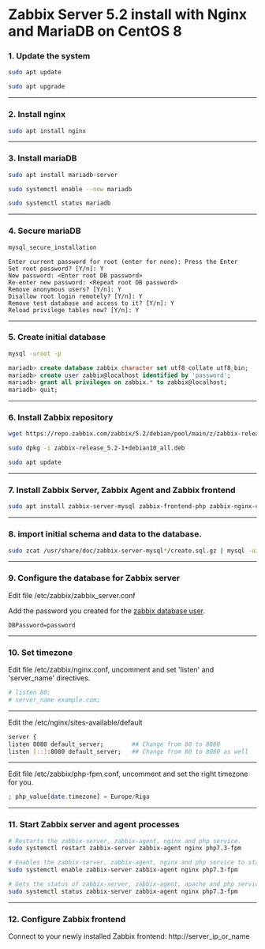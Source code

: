 # Zabbix Server 5.2 install with Nginx and MariaDB on CentOS 8

### 1. Update the system

```bash
sudo apt update

sudo apt upgrade
```
------
### 2. Install nginx

```bash
sudo apt install nginx
```
------
### 3. Install mariaDB

```bash
sudo apt install mariadb-server

sudo systemctl enable --now mariadb

sudo systemctl status mariadb
```
------
### 4. Secure mariaDB

```bash
mysql_secure_installation
```

```
Enter current password for root (enter for none): Press the Enter
Set root password? [Y/n]: Y
New password: <Enter root DB password>
Re-enter new password: <Repeat root DB password>
Remove anonymous users? [Y/n]: Y
Disallow root login remotely? [Y/n]: Y
Remove test database and access to it? [Y/n]: Y
Reload privilege tables now? [Y/n]: Y
```
------
### 5. Create initial database

```bash
mysql -uroot -p
```

```sql
mariadb> create database zabbix character set utf8 collate utf8_bin;
mariadb> create user zabbix@localhost identified by 'password';
mariadb> grant all privileges on zabbix.* to zabbix@localhost;
mariadb> quit;
```
------
### 6. Install Zabbix repository

```bash
wget https://repo.zabbix.com/zabbix/5.2/debian/pool/main/z/zabbix-release/zabbix-release_5.2-1+debian10_all.deb

sudo dpkg -i zabbix-release_5.2-1+debian10_all.deb

sudo apt update
```
------
### 7. Install Zabbix Server, Zabbix Agent and Zabbix frontend

```bash
sudo apt install zabbix-server-mysql zabbix-frontend-php zabbix-nginx-conf zabbix-agent
```
------
### 8. import initial schema and data to the database.

```bash
sudo zcat /usr/share/doc/zabbix-server-mysql*/create.sql.gz | mysql -uzabbix -p zabbix
```
------
### 9. Configure the database for Zabbix server

Edit file /etc/zabbix/zabbix_server.conf

Add the password you created for the [zabbix database user](###5.-Create-initial-database).

```
DBPassword=password
```
------

### 10. Set timezone

Edit file /etc/zabbix/nginx.conf, uncomment and set 'listen' and 'server_name' directives.

```bash
# listen 80;
# server_name example.com;
```

------

Edit the /etc/nginx/sites-available/default

```bash
server {
listen 8080 default_server;        ## Change from 80 to 8080
listen [::]:8080 default_server;   ## Change from 80 to 8080 as well
```

------

Edit file /etc/zabbix/php-fpm.conf, uncomment and set the right timezone for you.

```php
; php_value[date.timezone] = Europe/Riga
```
-------

### 11. Start Zabbix server and agent processes

```bash
# Restarts the zabbix-server, zabbix-agent, nginx and php service.
sudo systemctl restart zabbix-server zabbix-agent nginx php7.3-fpm

# Enables the zabbix-server, zabbix-agent, nginx and php service to start automatically after a reboot.
sudo systemctl enable zabbix-server zabbix-agent nginx php7.3-fpm

# Gets the status of zabbix-server, zabbix-agent, apache and php service.
sudo systemctl status zabbix-server zabbix-agent nginx php7.3-fpm
```

--------

### 12. Configure Zabbix frontend

Connect to your newly installed Zabbix frontend: http://server_ip_or_name

